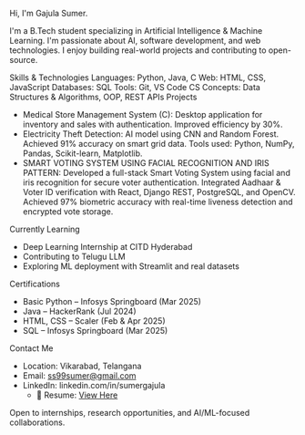 Hi, I'm Gajula Sumer.

I'm a B.Tech student specializing in Artificial Intelligence & Machine Learning. I'm passionate about AI, software development, and web technologies. I enjoy building real-world projects and contributing to open-source.

Skills & Technologies
Languages: Python, Java, C
Web: HTML, CSS, JavaScript
Databases: SQL
Tools: Git, VS Code
CS Concepts: Data Structures & Algorithms, OOP, REST APIs
Projects

* Medical Store Management System (C): Desktop application for inventory and sales with authentication. Improved efficiency by 30%.
* Electricity Theft Detection: AI model using CNN and Random Forest. Achieved 91% accuracy on smart grid data. Tools used: Python, NumPy, Pandas, Scikit-learn, Matplotlib.
* SMART VOTING SYSTEM USING FACIAL RECOGNITION AND IRIS PATTERN: Developed a full-stack Smart Voting System using facial and iris recognition for secure voter authentication.
Integrated Aadhaar & Voter ID verification with React, Django REST, PostgreSQL, and OpenCV.
Achieved 97% biometric accuracy with real-time liveness detection and encrypted vote storage.

Currently Learning

* Deep Learning Internship at CITD Hyderabad
* Contributing to Telugu LLM
* Exploring ML deployment with Streamlit and real datasets

Certifications

* Basic Python – Infosys Springboard (Mar 2025)
* Java – HackerRank (Jul 2024)
* HTML, CSS – Scaler (Feb & Apr 2025)
* SQL – Infosys Springboard (Mar 2025)

Contact Me
* Location: Vikarabad, Telangana
* Email: [ss99sumer@gmail.com](mailto:ss99sumer@gmail.com)
* LinkedIn: linkedin.com/in/sumergajula
  * 📄 Resume: [View Here](https://drive.google.com/file/d/1U0mJZLfgXOVC8hYTVk834ZWE8QZFzbbR/view?usp=sharing)


Open to internships, research opportunities, and AI/ML-focused collaborations.

